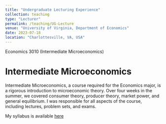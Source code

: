 ```yaml
---
title: "Undergraduate Lecturing Experience"
collection: teaching
type: "Lecturer"
permalink: /teaching/UG-Lecture
venue: "University of Virginia, Department of Economics"
date: 2023-07-18
location: "Charlottesville, VA, USA"
---
```


Economics 3010 (Intermediate Microeconomics)

Intermediate Microeconomics
======
Intermediate Microeconomics, a course required for the Economics major, is a rigorous introduction to microeconomic theory. Over four weeks in the summer, we covered consumer theory, producer theory, market power, and general equilibrium. I was responsible for all aspects of the course, including lectures, problem sets, and exams. 

My syllabus is available [here](http://MSchnidman.github.io/files/Syllabus_Schnidman_3010.pdf)
